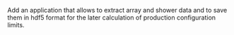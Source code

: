 Add an application that allows to extract array and shower data and to save them in hdf5 format for the later calculation of production configuration limits.
